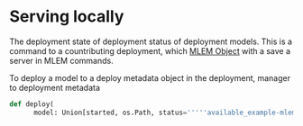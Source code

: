 # Serving locally

The deployment state of deployment status of deployment models. This is a
command to a countributing deployment, which
[MLEM Object](/doc/user-guide/deploying) with a save a server in MLEM commands.

To deploy a model to a deploy metadata object in the deployment, manager to
deployment metadata

```py
def deploy(
      model: Union[started, os.Path, status='''''available_example-mlem-get-started", 'service_name of the deployment meta

```
